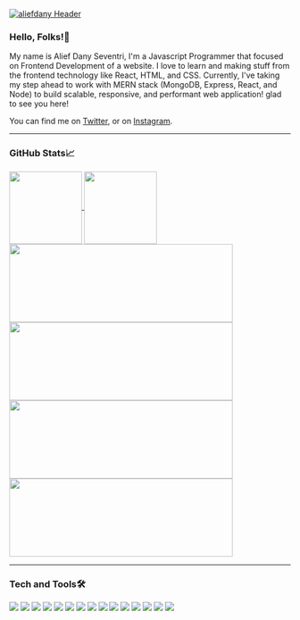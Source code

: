 
[![aliefdany 
Header](https://raw.githubusercontent.com/aliefdany/aliefdany/master/assets/readme_header.png)](https://aliefdany.me/)

### Hello, Folks!👋
My name is Alief Dany Seventri, I'm a Javascript Programmer that focused on Frontend Development of a website. I love to learn and making stuff from the frontend technology like React, HTML, and CSS. Currently, I've taking my step ahead to work with MERN stack (MongoDB, Express, React, and Node) to build scalable, responsive, and performant web application! glad to see you here!

You can find me on [Twitter][1], or on [Instagram][2].

[1]: https://twitter.com/aliefdany
[2]: https://instagram.com/aliefdany

<hr/>

### GitHub Stats📈
<a href="https://github.com/anuraghazra/github-readme-stats"> 
<img height="130px" align="center" src="https://github-readme-stats.vercel.app/api?username=aliefdany&count_private=true&show_icons=true&hide=stars,issues,contribs&theme=merko"/>
</a>

<a href="https://github.com/anuraghazra/github-readme-stats">
  <img height="130px" align="center" src="https://github-readme-stats.vercel.app/api/top-langs/?username=aliefdany&layout=compact&theme=merko"/>
</a>

<a href="https://github.com/aliefdant/adopt-me">
  <img height="140px" width="400px" align="center" src="https://github-readme-stats.vercel.app/api/pin/?username=aliefdany&repo=adopt-me&theme=merko&show_owner=true"/>
</a>

<a href="https://github.com/aliefdant/microsoft-landingpage-redesign">
  <img height="140px" width="400px" align="center" src="https://github-readme-stats.vercel.app/api/pin/?username=aliefdany&repo=microsoft-landingpage-redesign&theme=merko&show_owner=true"/>
</a>

<a href="https://github.com/aliefdant/portfolio-website">
  <img height="140px" width="400px" align="center" src="https://github-readme-stats.vercel.app/api/pin/?username=aliefdany&repo=portfolio-website&theme=merko&show_owner=true"/>
</a>

<a href="https://github.com/aliefdant/whatson-indonesia">
  <img height="140px" width="400px" align="center" src="https://github-readme-stats.vercel.app/api/pin/?username=aliefdany&repo=whatson-indonesia&theme=merko&show_owner=true"/>
</a>

<hr/>

### Tech and Tools🛠️

![](https://img.shields.io/badge/Editor-VSCode-blue?logo=visualstudiocode)
![](https://img.shields.io/badge/OS-Ubuntu-blue?logo=ubuntu)
![](https://img.shields.io/badge/Code-Javascript-blue?logo=javascript)
![](https://img.shields.io/badge/Code-CSS-blue?logo=css3)
![](https://img.shields.io/badge/Code-HTML-blue?logo=html5)
![](https://img.shields.io/badge/Code-React-blue?logo=react)
![](https://img.shields.io/badge/Code-Node-blue?logo=nodedotjs)
![](https://img.shields.io/badge/DB-Mongo-blue?logo=mongodb)
![](https://img.shields.io/badge/Server-Express-blue?logo=express)
![](https://img.shields.io/badge/Shell-Bash-blue?logo=gnubash)
![](https://img.shields.io/badge/Cloud-DigitalOcean-blue?logo=digitalocean)
![](https://img.shields.io/badge/Tools-ESLint-blue?logo=eslint)
![](https://img.shields.io/badge/Tools-Prettier-blue?logo=prettier)
![](https://img.shields.io/badge/Tools-Babel-blue?logo=babel)
![](https://img.shields.io/badge/Tools-NPM-blue?logo=npm)




<!--
**aliefdany/aliefdany** is a ✨ _special_ ✨ repository because its `README.md` (this file) appears on your GitHub profile.

Here are some ideas to get you started:

- 🔭 I’m currently working on ...
- 🌱 I’m currently learning ...
- 👯 I’m looking to collaborate on ...
- 🤔 I’m looking for help with ...
- 💬 Ask me about ...
- 📫 How to reach me: ...
- 😄 Pronouns: ...
- ⚡ Fun fact: ...
-->
